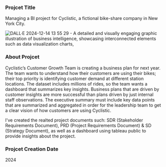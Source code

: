 ### Projcet Title
Managing a BI project for Cyclistic, a fictional bike-share company in New York City.

![DALL·E 2024-12-14 13 55 29 - A detailed and visually engaging graphic illustration of business intelligence, showcasing interconnected elements such as data visualization charts, ](https://github.com/user-attachments/assets/92afb7fb-3608-4254-8b35-6c31d42b6f92)


### About Projcet
Cyclistic’s Customer Growth Team is creating a business plan for next year. The team wants to understand how their customers are using their bikes; their top priority is identifying customer demand at different station locations. The dataset includes millions of rides, so the team wants a dashboard that summarizes key insights. Business plans that are driven by customer insights are more successful than plans driven by just internal staff observations. The executive summary must include key data points that are summarized and aggregated in order for the leadership team to get a clear vision of how customers are using Cyclistic. 

I've created the realted project documents such: SDR (Stakeholder Requirements Document), PRD (Project Requirements Document) & SD (Strategy Document), as well as a dashboard using tableau public to provide insights about the project.
### Projcet Creation Date
2024
